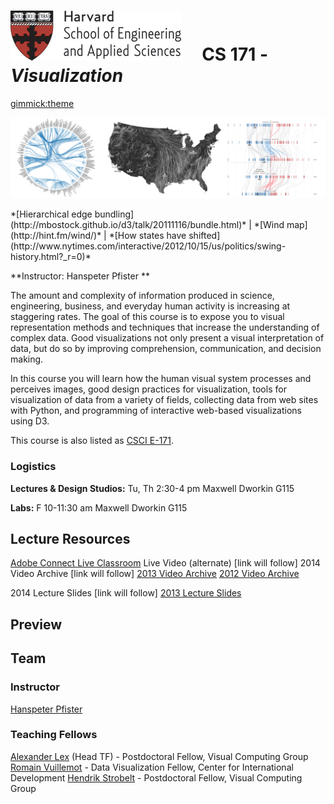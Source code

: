# ![](i/seas.gif) &nbsp; &nbsp; CS 171 - *Visualization*

[gimmick:theme](readable)

![](i/teaser.png)

<div class="credits">*[Hierarchical edge bundling](http://mbostock.github.io/d3/talk/20111116/bundle.html)* | *[Wind map](http://hint.fm/wind/)* | *[How states have shifted](http://www.nytimes.com/interactive/2012/10/15/us/politics/swing-history.html?_r=0)*</div>

**Instructor: Hanspeter Pfister **

The amount and complexity of information produced in science, engineering, business, and everyday human activity is increasing at staggering rates. The goal of this course is to expose you to visual representation methods and techniques that increase the understanding of complex data. Good visualizations not only present a visual interpretation of data, but do so by improving comprehension, communication, and decision making.

In this course you will learn how the human visual system processes and perceives images, good design practices for visualization, tools for visualization of data from a variety of fields, collecting data from web sites with Python, and programming of interactive web-based visualizations using D3.

This course is also listed as [CSCI E-171](http://www.extension.harvard.edu/courses/24028). 

### Logistics

**Lectures & Design Studios:** Tu, Th 2:30-4 pm
Maxwell Dworkin G115

**Labs:** F 10-11:30 am
Maxwell Dworkin G115 


## Lecture Resources
[Adobe Connect Live Classroom](http://continuinged.adobeconnect.com/cs171/)
Live Video (alternate) [link will follow]
2014 Video Archive [link will follow]
[2013 Video Archive](http://cm.dce.harvard.edu/2013/02/22872/publicationListing.shtml)
[2012 Video Archive](http://cm.dce.harvard.edu/2012/02/22872/publicationListing.shtml)

2014 Lecture Slides [link will follow]
[2013 Lecture Slides](https://drive.google.com/folderview?id=0BxYkKyLxfsNVVkFKdnlSRHhRWU0)

## Preview

[](http://www.youtube.com/watch?v=CEJ20OPdCFg)

## Team

### Instructor
[Hanspeter Pfister](http://vcg.seas.harvard.edu)

### Teaching Fellows
[Alexander Lex](http://alexander-lex.com) (Head TF) - Postdoctoral Fellow, Visual Computing Group
[Romain Vuillemot](http://romain.vuillemot.net/) - Data Visualization Fellow, Center for International Development
[Hendrik Strobelt](http://hendrik.strobelt.com/) - Postdoctoral Fellow, Visual Computing Group



